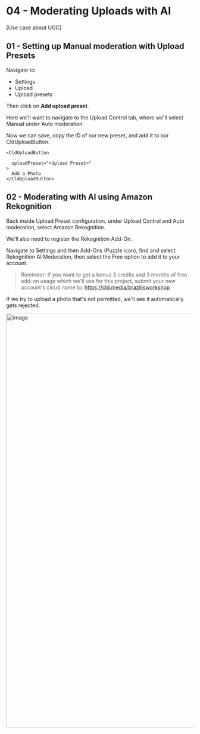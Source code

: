 # 04 - Moderating Uploads with AI

[Use case about UGC]

## 01 - Setting up Manual moderation with Upload Presets

Navigate to:
* Settings
* Upload
* Upload presets

Then click on **Add upload preset**.

Here we'll want to navigate to the Upload Control tab, where we'll select Manual under Auto moderation.

Now we can save, copy the ID of our new preset, and add it to our CldUploadButton:

```
<CldUploadButton
  ...
  uploadPreset="<Upload Preset>"
>
  Add a Photo
</CldUploadButton>
```

## 02 - Moderating with AI using Amazon Rekognition

Back inside Upload Preset configuration, under Upload Control and Auto moderation, select Amazon Rekognition.

We'll also need to register the Rekognition Add-On.

Navigate to Settings and then Add-Ons (Puzzle icon), find and select Rekognition AI Moderation, then select the Free option to add it to your account.

> Reminder: If you want to get a bonus 3 credits and 3 months of free add-on usage which we'll use for this project, submit your new account's cloud name to: https://cld.media/braziljsworkshop

If we try to upload a photo that's not permitted, we'll see it automatically gets rejected.

<img width="1110" alt="image" src="https://github.com/colbyfayock/cloudinary-ai-travel-workshop/assets/1045274/94249bcc-8ff4-42b2-a67c-5e0717808a79">

